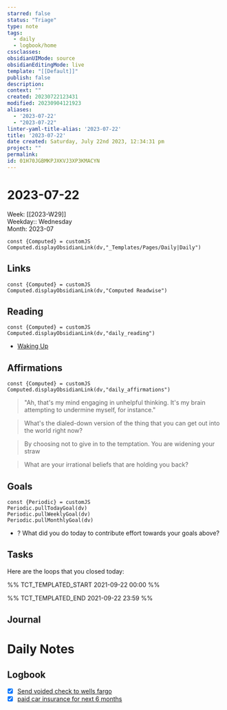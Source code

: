 ```yaml
---
starred: false
status: "Triage"
type: note
tags:
  - daily
  - logbook/home
cssclasses: 
obsidianUIMode: source
obsidianEditingMode: live
template: "[[Default]]"
publish: false
description: 
context: ""
created: 20230722123431
modified: 20230904121923
aliases:
  - '2023-07-22'
  - "2023-07-22"
linter-yaml-title-alias: '2023-07-22'
title: '2023-07-22'
date created: Saturday, July 22nd 2023, 12:34:31 pm
project: ""
permalink: 
id: 01H70JGBMKPJXKVJ3XP3KMACYN
---
```


# 2023-07-22

Week: [[2023-W29]]  
Weekday:: Wednesday  
Month: 2023-07

```dataviewjs
const {Computed} = customJS
Computed.displayObsidianLink(dv,"_Templates/Pages/Daily|Daily")
```

## Links

```dataviewjs
const {Computed} = customJS
Computed.displayObsidianLink(dv,"Computed Readwise")
```

## Reading

```dataviewjs
const {Computed} = customJS
Computed.displayObsidianLink(dv,"daily_reading")
```
- [Waking Up]( https://read.readwise.io/read/01gjr2j724698ts9z7mbyxz63z)


## Affirmations

```dataviewjs
const {Computed} = customJS
Computed.displayObsidianLink(dv,"daily_affirmations")
```

> "Ah, that's my mind engaging in unhelpful thinking. It's my brain attempting to undermine myself, for instance."

> What's the dialed-down version of the thing that you can get out into the world right now?

> By choosing not to give in to the temptation. You are widening your straw

> What are your irrational beliefs that are holding you back?

## Goals

```dataviewjs
const {Periodic} = customJS
Periodic.pullTodayGoal(dv)
Periodic.pullWeeklyGoal(dv)
Periodic.pullMonthlyGoal(dv)
```
- ? What did you do today to contribute effort towards your goals above?

## Tasks

Here are the loops that you closed today:

%% TCT_TEMPLATED_START 2021-09-22 00:00 %%

%% TCT_TEMPLATED_END 2021-09-22 23:59 %%

## Journal



# Daily Notes


## Logbook
- [x] [Send voided check to wells fargo](things:///show?id=7RRzmBmMahpcJFWzPWzXaS)
- [x] [paid car insurance for next 6 months](things:///show?id=VBB2KnHAByJw7j2mvkxVxa)
